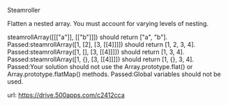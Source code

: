 Steamroller

Flatten a nested array. You must account for varying levels of nesting.

steamrollArray([[["a"]], [["b"]]]) should return ["a", "b"].
Passed:steamrollArray([1, [2], [3, [[4]]]]) should return [1, 2, 3, 4].
Passed:steamrollArray([1, [], [3, [[4]]]]) should return [1, 3, 4].
Passed:steamrollArray([1, {}, [3, [[4]]]]) should return [1, {}, 3, 4].
Passed:Your solution should not use the Array.prototype.flat() or Array.prototype.flatMap() methods.
Passed:Global variables should not be used.

url: https://drive.500apps.com/c2412cca